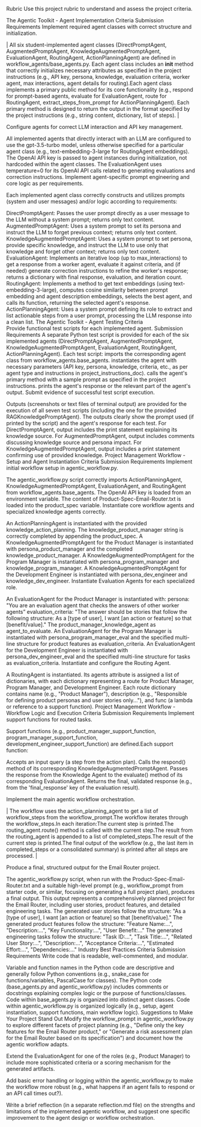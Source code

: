 Rubric
Use this project rubric to understand and assess the project criteria.

The Agentic Toolkit - Agent Implementation
Criteria	Submission Requirements
Implement required agent classes with correct structure and initialization.

| All six student-implemented agent classes (DirectPromptAgent, AugmentedPromptAgent, KnowledgeAugmentedPromptAgent, EvaluationAgent, RoutingAgent, ActionPlanningAgent) are defined in workflow_agents/base_agents.py. Each agent class includes an __init__ method that correctly initializes necessary attributes as specified in the project instructions (e.g., API key, persona, knowledge, evaluation criteria, worker agent, max interactions, agent details for routing).Each agent class implements a primary public method for its core functionality (e.g., respond for prompt-based agents, evaluate for EvaluationAgent, route for RoutingAgent, extract_steps_from_prompt for ActionPlanningAgent). Each primary method is designed to return the output in the format specified by the project instructions (e.g., string content, dictionary, list of steps). |

Configure agents for correct LLM interaction and API key management.

All implemented agents that directly interact with an LLM are configured to use the gpt-3.5-turbo model, unless otherwise specified for a particular agent class (e.g., text-embedding-3-large for RoutingAgent embeddings).
The OpenAI API key is passed to agent instances during initialization, not hardcoded within the agent classes.
The EvaluationAgent uses temperature=0 for its OpenAI API calls related to generating evaluations and correction instructions.
Implement agent-specific prompt engineering and core logic as per requirements.

Each implemented agent class correctly constructs and utilizes prompts (system and user messages) and/or logic according to requirements:

DirectPromptAgent: Passes the user prompt directly as a user message to the LLM without a system prompt; returns only text content.
AugmentedPromptAgent: Uses a system prompt to set its persona and instruct the LLM to forget previous context; returns only text content.
KnowledgeAugmentedPromptAgent: Uses a system prompt to set persona, provide specific knowledge, and instruct the LLM to use only that knowledge and forget other context; returns only text content.
EvaluationAgent: Implements an iterative loop (up to max_interactions) to get a response from a worker agent, evaluate it against criteria, and (if needed) generate correction instructions to refine the worker's response; returns a dictionary with final response, evaluation, and iteration count.
RoutingAgent: Implements a method to get text embeddings (using text-embedding-3-large), computes cosine similarity between prompt embedding and agent description embeddings, selects the best agent, and calls its function, returning the selected agent's response.
ActionPlanningAgent: Uses a system prompt defining its role to extract and list actionable steps from a user prompt, processing the LLM response into a clean list.
The Agentic Toolkit - Agent Testing
Criteria	
Provide functional test scripts for each implemented agent.
Submission Requirements
A separate Python test script is provided for each of the six implemented agents (DirectPromptAgent, AugmentedPromptAgent, KnowledgeAugmentedPromptAgent, EvaluationAgent, RoutingAgent, ActionPlanningAgent).
Each test script:
imports the corresponding agent class from workflow_agents.base_agents.
instantiates the agent with necessary parameters (API key, persona, knowledge, criteria, etc., as per agent type and instructions in project_instructions_doc).
calls the agent's primary method with a sample prompt as specified in the project instructions.
prints the agent's response or the relevant part of the agent's output.
Submit evidence of successful test script execution.

Outputs (screenshots or text files of terminal output) are provided for the execution of all seven test scripts (including the one for the provided RAGKnowledgePromptAgent).
The outputs clearly show the prompt used (if printed by the script) and the agent's response for each test.
For DirectPromptAgent, output includes the print statement explaining its knowledge source.
For AugmentedPromptAgent, output includes comments discussing knowledge source and persona impact.
For KnowledgeAugmentedPromptAgent, output includes a print statement confirming use of provided knowledge.
Project Management Workflow - Setup and Agent Instantiation
Criteria	Submission Requirements
Implement initial workflow setup in agentic_workflow.py.

The agentic_workflow.py script correctly imports ActionPlanningAgent, KnowledgeAugmentedPromptAgent, EvaluationAgent, and RoutingAgent from workflow_agents.base_agents.
The OpenAI API key is loaded from an environment variable.
The content of Product-Spec-Email-Router.txt is loaded into the product_spec variable.
Instantiate core workflow agents and specialized knowledge agents correctly.

An ActionPlanningAgent is instantiated with the provided knowledge_action_planning. The knowledge_product_manager string is correctly completed by appending the product_spec.
A KnowledgeAugmentedPromptAgent for the Product Manager is instantiated with persona_product_manager and the completed knowledge_product_manager.
A KnowledgeAugmentedPromptAgent for the Program Manager is instantiated with persona_program_manager and knowledge_program_manager.
A KnowledgeAugmentedPromptAgent for the Development Engineer is instantiated with persona_dev_engineer and knowledge_dev_engineer.
Instantiate Evaluation Agents for each specialized role.

An EvaluationAgent for the Product Manager is instantiated with:
persona: "You are an evaluation agent that checks the answers of other worker agents”
evaluation_criteria: "The answer should be stories that follow the following structure: As a [type of user], I want [an action or feature] so that [benefit/value]."
The product_manager_knowledge_agent as agent_to_evaluate.
An EvaluationAgent for the Program Manager is instantiated with persona_program_manager_eval and the specified multi-line structure for product features as evaluation_criteria.
An EvaluationAgent for the Development Engineer is instantiated with persona_dev_engineer_eval and the specified multi-line structure for tasks as evaluation_criteria.
Instantiate and configure the Routing Agent.

A RoutingAgent is instantiated.
Its agents attribute is assigned a list of dictionaries, with each dictionary representing a route for Product Manager, Program Manager, and Development Engineer.
Each route dictionary contains name (e.g., "Product Manager"), description (e.g., "Responsible for defining product personas and user stories only..."), and func (a lambda or reference to a support function).
Project Management Workflow - Workflow Logic and Execution
Criteria	Submission Requirements
Implement support functions for routed tasks.

Support functions (e.g., product_manager_support_function, program_manager_support_function, development_engineer_support_function) are defined.Each support function:

Accepts an input query (a step from the action plan).
Calls the respond() method of its corresponding KnowledgeAugmentedPromptAgent.
Passes the response from the Knowledge Agent to the evaluate() method of its corresponding EvaluationAgent.
Returns the final, validated response (e.g., from the 'final_response' key of the evaluation result).

Implement the main agentic workflow orchestration.

| The workflow uses the action_planning_agent to get a list of workflow_steps from the workflow_prompt.The workflow iterates through the workflow_steps.In each iteration:The current step is printed.The routing_agent.route() method is called with the current step.The result from the routing_agent is appended to a list of completed_steps.The result of the current step is printed.The final output of the workflow (e.g., the last item in completed_steps or a consolidated summary) is printed after all steps are processed. |

Produce a final, structured output for the Email Router project.

The agentic_workflow.py script, when run with the Product-Spec-Email-Router.txt and a suitable high-level prompt (e.g., workflow_prompt from starter code, or similar, focusing on generating a full project plan), produces a final output.
This output represents a comprehensively planned project for the Email Router, including user stories, product features, and detailed engineering tasks.
The generated user stories follow the structure: "As a [type of user], I want [an action or feature] so that [benefit/value]."
The generated product features follow the structure: "Feature Name:...", "Description:...", "Key Functionality:...", "User Benefit:..."
The generated engineering tasks follow the structure: "Task ID:...", "Task Title:...", "Related User Story:...", "Description:...", "Acceptance Criteria:...", "Estimated Effort:...", "Dependencies:..."
Industry Best Practices
Criteria	Submission Requirements
Write code that is readable, well-commented, and modular.

Variable and function names in the Python code are descriptive and generally follow Python conventions (e.g., snake_case for functions/variables, PascalCase for classes).
The Python code (base_agents.py and agentic_workflow.py) includes comments or docstrings explaining complex logic or the purpose of functions/classes.
Code within base_agents.py is organized into distinct agent classes.
Code within agentic_workflow.py is organized logically (e.g., setup, agent instantiation, support functions, main workflow logic).
Suggestions to Make Your Project Stand Out
Modify the workflow_prompt in agentic_workflow.py to explore different facets of project planning (e.g., "Define only the key features for the Email Router product," or "Generate a risk assessment plan for the Email Router based on its specification") and document how the agentic workflow adapts.

Extend the EvaluationAgent for one of the roles (e.g., Product Manager) to include more sophisticated criteria or a scoring mechanism for the generated artifacts.

Add basic error handling or logging within the agentic_workflow.py to make the workflow more robust (e.g., what happens if an agent fails to respond or an API call times out?).

Write a brief reflection (in a separate reflection.md file) on the strengths and limitations of the implemented agentic workflow, and suggest one specific improvement to the agent design or workflow orchestration.


